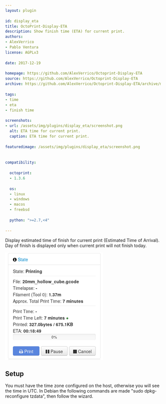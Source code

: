 ```yaml
---
layout: plugin

id: display_eta
title: OctoPrint-Display-ETA
description: Show finish time (ETA) for current print.
authors:
- AlexVerrico
- Pablo Ventura
license: AGPLv3

date: 2017-12-19

homepage: https://github.com/AlexVerrico/Octoprint-Display-ETA
source: https://github.com/AlexVerrico/Octoprint-Display-ETA
archive: https://github.com/AlexVerrico/Octoprint-Display-ETA/archive/master.zip

tags:
- time
- eta
- finish time

screenshots:
- url: /assets/img/plugins/display_eta/screenshot.png
  alt: ETA time for current print.
  caption: ETA time for current print.

featuredimage: /assets/img/plugins/display_eta/screenshot.png


compatibility:

  octoprint:
  - 1.3.6

  os:
  - linux
  - windows
  - macos
  - freebsd

  python: ">=2.7,<4"

---
```


Display estimated time of finish for current print (Estimated Time of Arrival). Day of finish is displayed only when current print will not finish today.

![ETA time for current print](/assets/img/plugins/display_eta/screenshot.png)

## Setup


You must have the time zone configured on the host, otherwise you will see the time in UTC.
In Debian the following commands are made "sudo dpkg-reconfigure tzdata", then follow the wizard.
